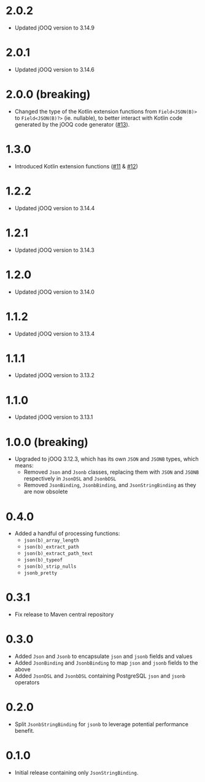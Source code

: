 # 2.0.2
- Updated jOOQ version to 3.14.9

# 2.0.1
- Updated jOOQ version to 3.14.6

# 2.0.0 (**breaking**)

- Changed the type of the Kotlin extension functions from `Field<JSON(B)>` to `Field<JSON(B)?>` (ie. nullable), to
  better interact with Kotlin code generated by the jOOQ code generator
  ([#13](https://github.com/t9t/jooq-postgresql-json/issues/13)).

# 1.3.0

- Introduced Kotlin extension functions ([#11](https://github.com/t9t/jooq-postgresql-json/issues/11) &
  [#12](https://github.com/t9t/jooq-postgresql-json/issues/12))

# 1.2.2

- Updated jOOQ version to 3.14.4

# 1.2.1

- Updated jOOQ version to 3.14.3

# 1.2.0
- Updated jOOQ version to 3.14.0

# 1.1.2
- Updated jOOQ version to 3.13.4

# 1.1.1
- Updated jOOQ version to 3.13.2

# 1.1.0
- Updated jOOQ version to 3.13.1

# 1.0.0 (**breaking**)
- Upgraded to jOOQ 3.12.3, which has its own `JSON` and `JSONB` types, which means:
  - Removed `Json` and `Jsonb` classes, replacing them with `JSON` and `JSONB` respectively in `JsonDSL` and `JsonbDSL`
  - Removed `JsonBinding`, `JsonbBinding`, and `JsonStringBinding` as they are now obsolete

# 0.4.0
- Added a handful of processing functions:
  - `json(b)_array_length`
  - `json(b)_extract_path`
  - `json(b)_extract_path_text`
  - `json(b)_typeof`
  - `json(b)_strip_nulls`
  - `jsonb_pretty`

# 0.3.1
- Fix release to Maven central repository

# 0.3.0
- Added `Json` and `Jsonb` to encapsulate `json` and `jsonb` fields and values
- Added `JsonBinding` and `JsonbBinding` to map `json` and `jsonb` fields to the above
- Added `JsonDSL` and `JsonbDSL` containing PostgreSQL `json` and `jsonb` operators

# 0.2.0
- Split `JsonbStringBinding` for `jsonb` to leverage potential performance benefit.

# 0.1.0
- Initial release containing only `JsonStringBinding`.

